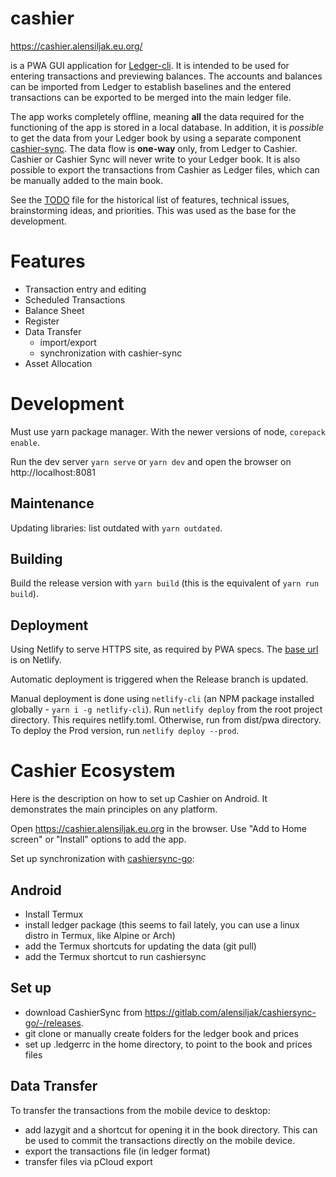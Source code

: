 # cashier

https://cashier.alensiljak.eu.org/

is a PWA GUI application for [Ledger-cli](https://ledger-cli.org). It is intended to be used for entering transactions and previewing balances. The accounts and balances can be imported from Ledger to establish baselines and the entered transactions can be exported to be merged into the main ledger file.

The app works completely offline, meaning **all** the data required for the functioning of the app is stored in a local database. In addition, it is *possible* to get the data from your Ledger book by using a separate component [cashier-sync](https://gitlab.com/alensiljak/cashiersync). The data flow is **one-way** only, from Ledger to Cashier. Cashier or Cashier Sync will never write to your Ledger book.
It is also possible to export the transactions from Cashier as Ledger files, which can be manually added to the main book.

See the [TODO](TODO) file for the historical list of features, technical issues, brainstorming ideas, and priorities. This was used as the base for the development.

# Features

- Transaction entry and editing
- Scheduled Transactions
- Balance Sheet
- Register
- Data Transfer
  - import/export
  - synchronization with cashier-sync
- Asset Allocation

# Development

Must use yarn package manager. With the newer versions of node, `corepack enable`.

Run the dev server `yarn serve` or `yarn dev` and open the browser on http://localhost:8081

## Maintenance

Updating libraries: list outdated with `yarn outdated`.

## Building

Build the release version with `yarn build` (this is the equivalent of `yarn run build`).

## Deployment

Using Netlify to serve HTTPS site, as required by PWA specs. The [base url](https://cashier-pwa.netlify.com/) is on Netlify.

Automatic deployment is triggered when the Release branch is updated.

Manual deployment is done using `netlify-cli` (an NPM package installed globally - `yarn i -g netlify-cli`).
Run `netlify deploy` from the root project directory. This requires netlify.toml. Otherwise, run from dist/pwa directory.
To deploy the Prod version, run `netlify deploy --prod`.

# Cashier Ecosystem

Here is the description on how to set up Cashier on Android. It demonstrates the main principles on any platform.

Open https://cashier.alensiljak.eu.org in the browser. Use "Add to Home screen" or "Install" options to add the app.

Set up synchronization with [cashiersync-go](https://gitlab.com/alensiljak/cashiersync-go):

## Android

- Install Termux
- install ledger package (this seems to fail lately, you can use a linux distro in Termux, like Alpine or Arch)
- add the Termux shortcuts for updating the data (git pull)
- add the Termux shortcut to run cashiersync

## Set up

- download CashierSync from https://gitlab.com/alensiljak/cashiersync-go/-/releases.
- git clone or manually create folders for the ledger book and prices
- set up .ledgerrc in the home directory, to point to the book and prices files

## Data Transfer

To transfer the transactions from the mobile device to desktop:

- add lazygit and a shortcut for opening it in the book directory. This can be used to commit the transactions directly on the mobile device.
- export the transactions file (in ledger format)
- transfer files via pCloud export
